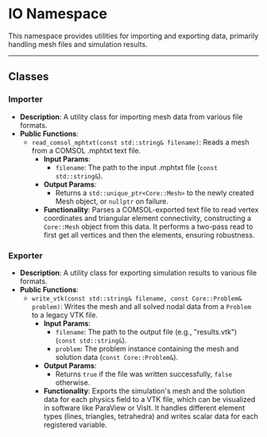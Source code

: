 # **IO Namespace**

This namespace provides utilities for importing and exporting data, primarily handling mesh files and simulation results.

---
## **Classes**

### **Importer**
* **Description**: A utility class for importing mesh data from various file formats.
* **Public Functions**:
  * `read_comsol_mphtxt(const std::string& filename)`: Reads a mesh from a COMSOL .mphtxt text file.
    * **Input Params**:
      * `filename`: The path to the input .mphtxt file (`const std::string&`).
    * **Output Params**:
      * Returns a `std::unique_ptr<Core::Mesh>` to the newly created Mesh object, or `nullptr` on failure.
    * **Functionality**: Parses a COMSOL-exported text file to read vertex coordinates and triangular element connectivity, constructing a `Core::Mesh` object from this data. It performs a two-pass read to first get all vertices and then the elements, ensuring robustness.

### **Exporter**
* **Description**: A utility class for exporting simulation results to various file formats.
* **Public Functions**:
  * `write_vtk(const std::string& filename, const Core::Problem& problem)`: Writes the mesh and all solved nodal data from a `Problem` to a legacy VTK file.
    * **Input Params**:
      * `filename`: The path to the output file (e.g., "results.vtk") (`const std::string&`).
      * `problem`: The problem instance containing the mesh and solution data (`const Core::Problem&`).
    * **Output Params**:
      * Returns `true` if the file was written successfully, `false` otherwise.
    * **Functionality**: Exports the simulation's mesh and the solution data for each physics field to a VTK file, which can be visualized in software like ParaView or VisIt. It handles different element types (lines, triangles, tetrahedra) and writes scalar data for each registered variable.